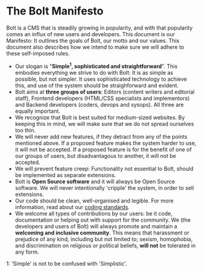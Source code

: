
The Bolt Manifesto
==================

Bolt is a CMS that is steadily growing in popularity, and with that
popularity comes an influx of new users and developers. This document is
our Manifesto: It outlines the goals of Bolt, our motto and our values.
This document also describes how we intend to make sure we will adhere to
these self-imposed rules.

- Our slogan is "**Simple<sup>1</sup>, sophisticated and straightforward**". 
  This embodies everything we strive to do with Bolt: It is as simple as
  possible, but not simpler. It uses sophisticated technology to achieve
  this, and use of the system should be straighforward and evident.
- Bolt aims at **three groups of users**: Editors (content writers and 
  editorial staff),  Frontend developers (HTML/CSS specialists and implementors) 
  and Backend developers (coders, devops and sysops). All three are 
  equally important.
- We recognize that Bolt is best suited for medium-sized websites. By
  keeping this in mind, we will make sure that we do not spread ourselves
  too thin.
- We will never add new features, if they detract from any of the points
  mentioned above. If a proposed feature makes the system harder to use,
  it will not be accepted. If a proposed feature is for the benefit of one
  of our groups of users, but disadvantagous to another, it will not be
  accepted.
- We will prevent feature creep: Functionality not essential to Bolt,
  should be implemented as separate extensions.
- Bolt is **Open Source software** and it will always be Open Source
  software. We will never intentionally 'cripple' the system, in order to
  sell extensions.
- Our code should be clean, well-organised and legible. For more 
  information, read about our [coding standards](/code-quality).
- We welcome all types of contributions by our users: be it code,
  documentation or helping out with support for the community.
  We (the developers and users of Bolt) will always promote and maintain a **welcoming and inclusive community**. This means that harassment or prejudice of any kind, including but not limited to; sexism, homophobia, and discrimination on religious or political beliefs, **will not** be tolerated in any form.


1: 'Simple' is not to be confused with 'Simplistic'. 
